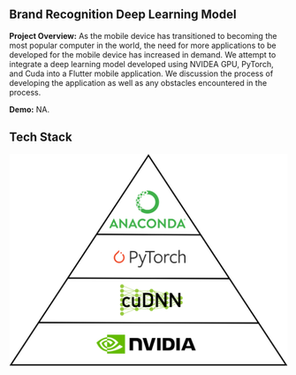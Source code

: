 ## Brand Recognition Deep Learning Model 

**Project Overview:** As the mobile device has transitioned to becoming the most popular computer in the world, the need for more applications to be developed for the mobile device has increased in demand.  We attempt to integrate a deep learning model developed using NVIDEA GPU, PyTorch, and Cuda into a Flutter mobile application.  We discussion the process of developing the application as well as any obstacles encountered in the process.     


**Demo:** NA.    

## Tech Stack

<img src="images/DL Tech Stack.png?raw=true"/>



<!--For more details see [GitHub Flavored Markdown](https://guides.github.com/features/mastering-markdown/).-->

